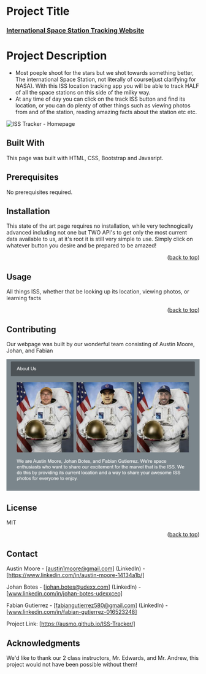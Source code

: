 # Project Title

### [International Space Station Tracking Website](https://ausmo.github.io/ISS-Tracker/)

# Project Description

- Most poeple shoot for the  stars but we shot towards something better, The international Space Station, not literally of course(just clarifying for NASA). With this ISS location tracking app you will be able to track HALF of all the space stations on this side of the milky way. 
- At any time of day you can click on the track ISS button and find its location, or you can do plenty of other things such as viewing photos from and of the station, reading amazing facts about the station etc etc.

![ISS Tracker - Homepage](https://github.com/JohanBotes/jb-SMU07-08-Project01-ISSTrackerWebsite/blob/main/IISTrackerHomepage.png)

## Built With

This page was built with HTML, CSS, Bootstrap and Javasript.

## Prerequisites

No prerequisites required.

## Installation

This state of the art page requires no installation, while very technogically advanced including not one but TWO API's to get only the most current data available to us, at it's root it is still very simple to use. Simply click on whatever button you desire and be prepared to be amazed!

<p align="right">(<a href="#readme-top">back to top</a>)</p>

## Usage
All things ISS, whether that be looking up its location, viewing photos, or learning facts
<p align="right">(<a href="#readme-top">back to top</a>)</p>

## Contributing

Our webpage was built by our wonderful team consisting of Austin Moore, Johan, and Fabian

![The ISS Tracker Team](https://github.com/JohanBotes/jb-SMU07-08-Project01-ISSTrackerWebsite/blob/main/ISSTrackerTeam.png)

## License

MIT 

<p align="right">(<a href="#readme-top">back to top</a>)</p>

## Contact

Austin Moore - [austin1moore@gmail.com]
(LinkedIn) - [https://www.linkedin.com/in/austin-moore-14134a1b/]

Johan Botes - [johan.botes@udexx.com]
(LinkedIn) - [www.linkedin.com/in/johan-botes-udexxceo]

Fabian Gutierrez - [fabiangutierrez580@gmail.com]
(LinkedIn) - [www.linkedin.com/in/fabian-gutierrez-016523248]

Project Link: [https://ausmo.github.io/ISS-Tracker/]






<!-- ACKNOWLEDGMENTS -->
## Acknowledgments
We'd like to thank our 2 class instructors, Mr. Edwards, and Mr. Andrew, this project would not have been possible without them!


<!-- MARKDOWN LINKS & IMAGES -->
